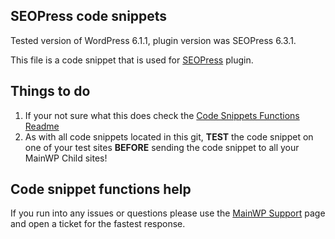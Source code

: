 ## SEOPress code snippets

Tested version of WordPress 6.1.1, plugin version was SEOPress 6.3.1.

This file is a code snippet that is used for [SEOPress](https://wordpress.org/plugins/wp-seopress/) plugin. 

## Things to do

1. If your not sure what this does check the [Code Snippets Functions Readme](https://github.com/mainwp/Code-Snippets-Functions/blob/master/README.md)
2. As with all code snippets located in this git, **TEST** the code snippet on one of your test sites **BEFORE** sending the code snippet to all your MainWP Child sites!

## Code snippet functions help

If you run into any issues or questions please use the [MainWP Support](https://mainwp.com/support/) page and open a ticket for the fastest response.
